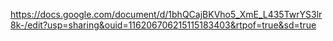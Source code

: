 https://docs.google.com/document/d/1bhQCajBKVho5_XmE_L435TwrYS3lr8k-/edit?usp=sharing&ouid=116206706215115183403&rtpof=true&sd=true
